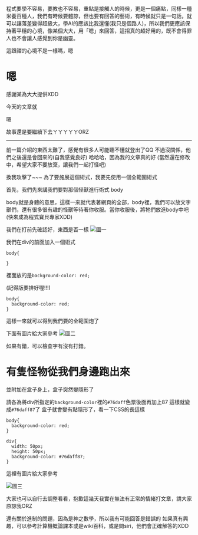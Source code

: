 程式要學不容易，要教也不容易，重點是接觸人的時候，更是一個痛點，同樣一種米養百種人，我們有時候要體諒，但也要有回答的藝術，有時候就只是一句話，就可以讓落差變得超級大，學AI的應該比我還懂(我只是個路人)，所以我們更應該保持著平穩的心境，像某個大大，用「嗯」來回答，這招真的超好用的，既不會得罪人也不會讓人感覺到你是幽靈。

這跟禪的心境不是一樣嗎，嗯

# 嗯

感謝某為大大提供XDD

今天的文章就



嗯



故事還是要繼續下去ㄚㄚㄚㄚㄚORZ

-----

前一篇介紹的東西太難了，感覺有很多人可能聽不懂就登出了QQ
不過沒關係，他們之後還是會回來的(自我感覺良好)
哈哈哈，因為我的文章真的好
(當然還在修改中，希望大家不要放棄，讓我們一起打怪吧)

換我攻擊了~~~
為了要施展這個術式，我要先使用一個全範圍術式

首先，我們先來講我們要對那個怪獸進行術式
body

body就是身體的意思，這樣一來就代表著網頁的全部，body裡，我們可以放文字獸們，還有很多很有趣的怪獸等待著你收服。當你收服後，將牠們放進body中吧(快來成為程式寶貝專家XDD)

我們在打前先確認好，東西是否一樣
![圖一](https://upload.cc/i1/2018/10/19/8hR9LD.png)

我們在div的前面加入一個術式
```
body{
  
}
```

裡面放的是`background-color: red;`

(記得版要排好喔!!!)

```
body{
  background-color: red;
}
```


這樣一來就可以得到我們要的全範圍炮了

下面有圖片給大家參考
![圖二](https://upload.cc/i1/2018/10/20/keWZr2.png)

如果有錯，可以檢查字有沒有打錯。

# 有隻怪物從我們身邊跑出來
並附加在盒子身上，盒子突然變隱形了

請各為將div所指定的`background-color`裡的`#76daff`色票後面再加上87
這樣就變成`#76daff87`了
盒子就會變有點隱形了，看一下CSS的長這樣

```
body{
  background-color: red;
}

div{
  width: 50px;
  height: 50px;
  background-color: #76daff87;
}
```

這裡有圖片給大家參考

![圖三](https://upload.cc/i1/2018/10/20/N8SGIy.png)

大家也可以自行去調整看看，抱歉這幾天我實在無法有正常的情緒打文章，請大家原諒我ORZ

還有關於進制的問題，因為是神之數學，所以我有可能回答是錯誤的
如果真有興趣，可以參考計算機概論課本或是wiki百科，或是問siri，他們會正確解答的XDD


